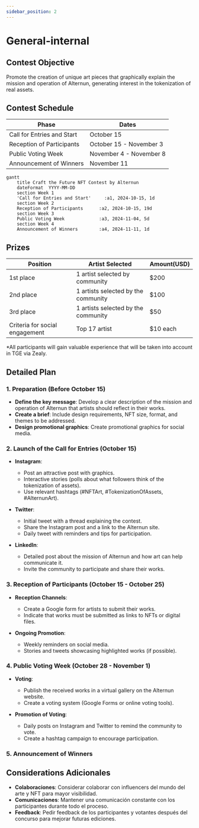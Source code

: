 ```yaml
---
sidebar_position: 2
---
```


# General-internal

## Contest Objective
Promote the creation of unique art pieces that graphically explain the mission and operation of Alternun, generating interest in the tokenization of real assets.

## Contest Schedule


| Phase                      | Dates                    |
| -------------------------- | ------------------------ |
| Call for Entries and Start | October 15               |
| Reception of Participants  | October 15 - November 3  |
| Public Voting Week         | November 4 -  November 8 |
| Announcement of Winners    | November 11              |


```mermaid
gantt
    title Craft the Future NFT Contest by Alternun
    dateFormat  YYYY-MM-DD
    section Week 1
    'Call for Entries and Start'     :a1, 2024-10-15, 1d
    section Week 2
    Reception of Participants      :a2, 2024-10-15, 19d
    section Week 3
    Public Voting Week             :a3, 2024-11-04, 5d
    section Week 4
    Announcement of Winners        :a4, 2024-11-11, 1d
```


## Prizes


| Position                       | Artist Selected                     | Amount(USD) |
| ------------------------------ | ----------------------------------- | ----------- |
| 1st place                      | 1 artist selected by community      | $200        |
| 2nd place                      | 1 artists selected by the community | $100        |
| 3rd place                      | 1 artists selected by the community | $50         |
| Criteria for social engagement | Top 17 artist                       | $10 each    |

*All participants will gain valuable experience that will be taken into account in TGE via Zealy.

## Detailed Plan

### 1. Preparation (Before October 15)
- **Define the key message**: Develop a clear description of the mission and operation of Alternun that artists should reflect in their works.
- **Create a brief**: Include design requirements, NFT size, format, and themes to be addressed.
- **Design promotional graphics**: Create promotional graphics for social media.

### 2. Launch of the Call for Entries (October 15)
- **Instagram**:
  - Post an attractive post with graphics.
  - Interactive stories (polls about what followers think of the tokenization of assets).
  - Use relevant hashtags (#NFTArt, #TokenizationOfAssets, #AlternunArt).
  
- **Twitter**:
  - Initial tweet with a thread explaining the contest.
  - Share the Instagram post and a link to the Alternun site.
  - Daily tweet with reminders and tips for participation.
  
- **LinkedIn**:
  - Detailed post about the mission of Alternun and how art can help communicate it.
  - Invite the community to participate and share their works.

### 3. Reception of Participants (October 15 - October 25)
- **Reception Channels**:
  - Create a Google form for artists to submit their works.
  - Indicate that works must be submitted as links to NFTs or digital files.
  
- **Ongoing Promotion**:
  - Weekly reminders on social media.
  - Stories and tweets showcasing highlighted works (if possible).

### 4. Public Voting Week (October 28 - November 1)
- **Voting**:
  - Publish the received works in a virtual gallery on the Alternun website.
  - Create a voting system (Google Forms or online voting tools).
  
- **Promotion of Voting**:
  - Daily posts on Instagram and Twitter to remind the community to vote.
  - Create a hashtag campaign to encourage participation.

### 5. Announcement of Winners

## Considerations Adicionales
- **Colaboraciones**: Considerar colaborar con influencers del mundo del arte y NFT para mayor visibilidad.
- **Comunicaciones**: Mantener una comunicación constante con los participantes durante todo el proceso.
- **Feedback**: Pedir feedback de los participantes y votantes después del concurso para mejorar futuras ediciones.
